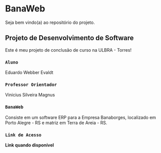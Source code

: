 # BanaWeb

Seja bem vindo(a) ao repositório do projeto.

## Projeto de Desenvolvimento de Software

Este é meu projeto de conclusão de  curso na ULBRA - Torres!

### `Aluno`

Eduardo Webber Evaldt

### `Professor Orientador`

Vinicius Silveira Magnus

### `BanaWeb`

Consiste em um software ERP para a Empresa Banaborges, localizado em Porto Alegre - RS e matriz em Terra de Areia - RS. 

### `Link de Acesso`

**Link quando disponível**